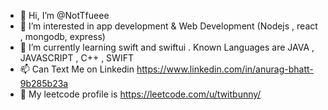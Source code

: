 - 👋 Hi, I’m @NotTfueee
- 👀 I’m interested in app development & Web Development (Nodejs , react , mongodb, express)
- 🌱 I’m currently learning swift and swiftui . Known Languages are JAVA , JAVASCRIPT , C++ , SWIFT 
- 📫 Can Text Me on Linkedin https://www.linkedin.com/in/anurag-bhatt-9b285b23a
- 🎯 My leetcode profile is https://leetcode.com/u/twitbunny/

<!---
NotTfueee/NotTfueee is a ✨ special ✨ repository because its `README.md` (this file) appears on your GitHub profile.
You can click the Preview link to take a look at your changes.
--->
